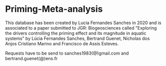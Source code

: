 # Priming-Meta-analysis
This database has been created by Lucia Fernandes Sanches in 2020 and is associated to a paper submitted to JGR: Biogeosciences called "Exploring the drivers controlling the priming effect and its magnitude in aquatic systems" by
Lúcia Fernandes Sanches, Bertrand Guenet, Nicholas dos Anjos Cristiano Marino and Francisco de Assis Esteves.

Requests have to be send to sanches1983(@)gmail.com and bertrand.guenet(@)ens.fr
